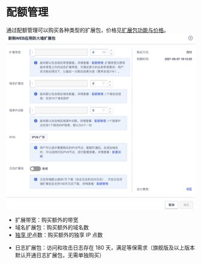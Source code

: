 # 配额管理

通过配额管理可以购买各种类型的扩展包，价格见[扩展包功能与价格](/uewaf/steer/Price?id=扩展包功能与价格)。
![](/images/16195069077889.jpg)

- 扩展带宽：购买额外的带宽
- 域名扩展包：购买额外的域名数
- [独享 IP](/uewaf/features/domain/Domain_set?id=exclusive-ip)点数：购买额外的独享 IP 点数
<!--- IPv6：提供用户IPV6访问服务支持-->
- 日志扩展包：访问和攻击日志存在 180 天，满足等保需求（旗舰版及以上版本默认开通日志扩展包，无需单独购买）
